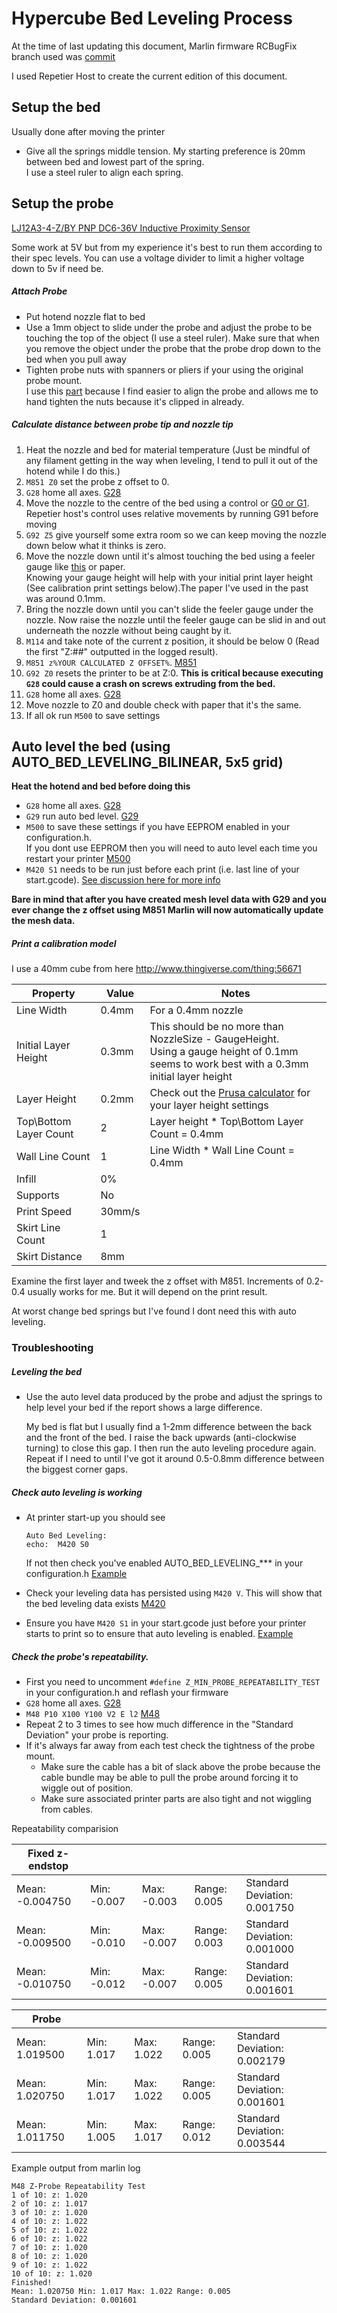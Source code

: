 # Hypercube Bed Leveling Process

At the time of last updating this document, Marlin firmware RCBugFix branch used was [commit](https://github.com/MarlinFirmware/Marlin/tree/8c07ac7f7c6da6d0a7e60581019c0b1e62732bf3)

I used Repetier Host to create the current edition of this document.

## Setup the bed

Usually done after moving the printer

- Give all the springs middle tension. My starting preference is 20mm between bed and lowest part of the spring.<br>
  I use a steel ruler to align each spring.

## Setup the probe

[LJ12A3-4-Z/BY PNP DC6-36V Inductive Proximity Sensor](http://www.banggood.com/LJ12A3-4-ZBY-PNP-DC6-36V-Inductive-Proximity-Sensor-Detection-Switch-p-982679.html?rmmds=myorder)

Some work at 5V but from my experience it's best to run them according to their spec levels. 
You can use a voltage divider to limit a higher voltage down to 5v if need be.

##### Attach Probe

- Put hotend nozzle flat to bed
- Use a 1mm object to slide under the probe and adjust the probe to be touching the top of the object (I use a steel ruler). Make sure that when you remove the object under the probe that the probe drop down to the bed when you pull away
- Tighten probe nuts with spanners or pliers if your using the original probe mount.<br>
  I use this [part](http://www.thingiverse.com/thing:2179807) because I find easier to align the probe and allows me to hand tighten the nuts because it's clipped in already. 

##### Calculate distance between probe tip and nozzle tip

1. Heat the nozzle and bed for material temperature (Just be mindful of any filament getting in the way when leveling, I tend to pull it out of the hotend while I do this.)
1. `M851 Z0` set the probe z offset to 0.
1. `G28` home all axes. [G28](http://reprap.org/wiki/G-code#G28:_Move_to_Origin_.28Home.29)
1. Move the nozzle to the centre of the bed using a control or [G0 or G1](http://marlinfw.org/docs/gcode/G000-G001.html). Repetier host's control uses relative movements by running G91 before moving
1. `G92 Z5` give yourself some extra room so we can keep moving the nozzle down below what it thinks is zero.
1. Move the nozzle down until it's almost touching the bed using a feeler gauge like [this](http://www.ebay.co.uk/itm/26-BLADE-FEELER-GAUGE-SET-GUITAR-NECK-RELIEF-STRING-HEIGHT-LUTHIER-TOOL-GUAGE-/162403994221?hash=item25d0084a6d:g:0QMAAOSw54xUW2mG) or paper.<br> Knowing your gauge height will help with your initial print layer height (See calibration print settings below).The paper I've used in the past was around 0.1mm.
1. Bring the nozzle down until you can't slide the feeler gauge under the nozzle. Now raise the nozzle until the feeler gauge can be slid in and out underneath the nozzle without being caught by it.
1. `M114` and take note of the current z position, it should be below 0 (Read the first "Z:##" outputted in the logged result).
1. `M851 z%YOUR CALCULATED Z OFFSET%`. [M851](http://reprap.org/wiki/G-code#M851:_Set_Z-Probe_Offset)
1. `G92 Z0` resets the printer to be at Z:0. **This is critical because executing `G28` could cause a crash on screws extruding from the bed.**
1. `G28` home all axes. [G28](http://reprap.org/wiki/G-code#G28:_Move_to_Origin_.28Home.29)
1. Move nozzle to Z0 and double check with paper that it's the same.
1. If all ok run `M500` to save settings

## Auto level the bed (using AUTO_BED_LEVELING_BILINEAR, 5x5 grid)

**Heat the hotend and bed before doing this**

  - `G28` home all axes. [G28](http://reprap.org/wiki/G-code#G28:_Move_to_Origin_.28Home.29)
  - `G29` run auto bed level. [G29](http://reprap.org/wiki/G-code#G29:_Detailed_Z-Probe)
  - `M500` to save these settings if you have EEPROM enabled in your configuration.h.<br>
    If you dont use EEPROM then you will need to auto level each time you restart your printer [M500](http://reprap.org/wiki/G-code#M500:_Store_parameters_in_EEPROM)
  - `M420 S1` needs to be run just before each print (i.e. last line of your start.gcode). [See discussion here for more info](https://github.com/MarlinFirmware/Marlin/issues/5996#issuecomment-287380079)

**Bare in mind that after you have created mesh level data with G29 and you ever change the z offset using M851 Marlin will now automatically update the mesh data.**

##### Print a calibration model

I use a 40mm cube from here http://www.thingiverse.com/thing:56671

|Property|Value|Notes|
|--------|-----|-----|
|Line Width|0.4mm|For a 0.4mm nozzle|
|Initial Layer Height|0.3mm|This should be no more than NozzleSize - GaugeHeight.<br>Using a gauge height of 0.1mm seems to work best with a 0.3mm initial layer height|
|Layer Height|0.2mm|Check out the [Prusa calculator](http://www.prusaprinters.org/calculator#layerheight) for your layer height settings|
|Top\Bottom Layer Count|2|Layer height * Top\Bottom Layer Count = 0.4mm|
|Wall Line Count|1|Line Width * Wall Line Count = 0.4mm|
|Infill|0%||
|Supports|No||
|Print Speed|30mm/s||
|Skirt Line Count|1||
|Skirt Distance|8mm||

Examine the first layer and tweek the z offset with M851. Increments of 0.2-0.4 usually works for me. But it will depend on the print result. 

At worst change bed springs but I've found I dont need this with auto leveling.

### Troubleshooting

##### Leveling the bed

  - Use the auto level data produced by the probe and adjust the springs to help level your bed if the report shows a large difference. 

    My bed is flat but I usually find a 1-2mm difference between the back and the front of the bed. I raise the back upwards (anti-clockwise turning) to close this gap. I then run the auto leveling procedure again. Repeat if I need to until I've got it around 0.5-0.8mm difference between the biggest corner gaps.
    
##### Check auto leveling is working

- At printer start-up you should see 
  ```
  Auto Bed Leveling:
  echo:  M420 S0
  ```
  If not then check you've enabled AUTO_BED_LEVELING_*** in your configuration.h [Example](https://github.com/pflannery/Hypercube/blob/master/configuration.h#L812)
  
- Check your leveling data has persisted using `M420 V`. This will show that the bed leveling data exists [M420](http://reprap.org/wiki/G-code#M420:_Enable.2FDisable_Mesh_Leveling_.28Marlin.29)

- Ensure you have `M420 S1` in your start.gcode just before your printer starts to print so to ensure that auto leveling is enabled. [Example](https://github.com/pflannery/Hypercube/blob/master/start.gcode#L18)
  
##### Check the probe's repeatability.

- First you need to uncomment `#define Z_MIN_PROBE_REPEATABILITY_TEST` in your configuration.h and reflash your firmware
- `G28` home all axes. [G28](http://reprap.org/wiki/G-code#G28:_Move_to_Origin_.28Home.29)
- `M48 P10 X100 Y100 V2 E l2` [M48](http://reprap.org/wiki/G-code#M48:_Measure_Z-Probe_repeatability)
- Repeat 2 to 3 times to see how much difference in the "Standard Deviation" your probe is reporting.
- If it's always far away from each test check the tightness of the probe mount.
  - Make sure the cable has a bit of slack above the probe because the cable bundle may be able to pull the probe around forcing it to wiggle out of position.
  - Make sure associated printer parts are also tight and not wiggling from cables.
  
Repeatability comparision

|Fixed z-endstop| | | | |
|-|-|-|-|-|
|Mean: -0.004750 |Min: -0.007 |Max: -0.003 |Range: 0.005|Standard Deviation: 0.001750|
|Mean: -0.009500| Min: -0.010 |Max: -0.007 |Range: 0.003|Standard Deviation: 0.001000|
|Mean: -0.010750 |Min: -0.012 |Max: -0.007 |Range: 0.005|Standard Deviation: 0.001601|

|Probe          | | | | |
|-|-|-|-|-|
|Mean: 1.019500 |Min: 1.017 |Max: 1.022 |Range: 0.005|Standard Deviation: 0.002179|
|Mean: 1.020750 |Min: 1.017 |Max: 1.022 |Range: 0.005|Standard Deviation: 0.001601|
|Mean: 1.011750 |Min: 1.005 |Max: 1.017 |Range: 0.012|Standard Deviation: 0.003544|

Example output from marlin log

```
M48 Z-Probe Repeatability Test
1 of 10: z: 1.020
2 of 10: z: 1.017
3 of 10: z: 1.020
4 of 10: z: 1.022
5 of 10: z: 1.022
6 of 10: z: 1.022
7 of 10: z: 1.020
8 of 10: z: 1.020
9 of 10: z: 1.022
10 of 10: z: 1.020
Finished!
Mean: 1.020750 Min: 1.017 Max: 1.022 Range: 0.005
Standard Deviation: 0.001601
```
